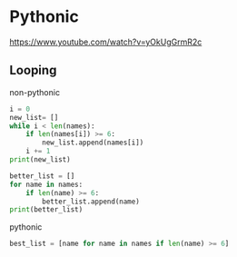 # Pythonic

https://www.youtube.com/watch?v=yOkUgGrmR2c

## Looping
non-pythonic
```python
i = 0
new_list= []
while i < len(names):
    if len(names[i]) >= 6:
        new_list.append(names[i])
    i += 1
print(new_list)
```

```python
better_list = []
for name in names:
    if len(name) >= 6:
        better_list.append(name)
print(better_list)
```

pythonic
```python
best_list = [name for name in names if len(name) >= 6]
```